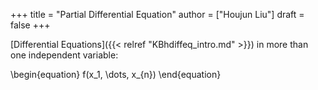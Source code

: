 +++
title = "Partial Differential Equation"
author = ["Houjun Liu"]
draft = false
+++

[Differential Equations]({{< relref "KBhdiffeq_intro.md" >}}) in more than one independent variable:

\begin{equation}
f(x\_1, \dots, x\_{n})
\end{equation}
